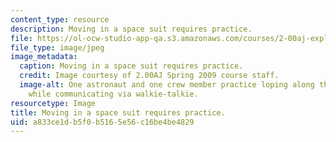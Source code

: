```yaml
---
content_type: resource
description: Moving in a space suit requires practice.
file: https://ol-ocw-studio-app-qa.s3.amazonaws.com/courses/2-00aj-exploring-sea-space-earth-fundamentals-of-engineering-design-spring-2009/a833ce1db5f0b5165e56c16be4be4829_3.jpeg
file_type: image/jpeg
image_metadata:
  caption: Moving in a space suit requires practice.
  credit: Image courtesy of 2.00AJ Spring 2009 course staff.
  image-alt: One astronaut and one crew member practice loping along the sidewalk
    while communicating via walkie-talkie.
resourcetype: Image
title: Moving in a space suit requires practice.
uid: a833ce1d-b5f0-b516-5e56-c16be4be4829
---
```


